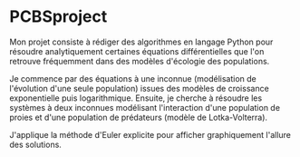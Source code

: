 # PCBSproject

Mon projet consiste à rédiger des algorithmes en langage Python pour résoudre analytiquement certaines équations différentielles que l'on retrouve fréquemment dans des modèles d'écologie des populations. 

Je commence par des équations à une inconnue (modélisation de l'évolution d'une seule population) issues des modèles de croissance exponentielle puis logarithmique. Ensuite, je cherche à résoudre les systèmes à deux inconnues modélisant l'interaction d'une population de proies et d'une population de prédateurs  (modèle de Lotka-Volterra). 

J'applique la méthode d'Euler explicite pour afficher graphiquement l'allure des solutions.